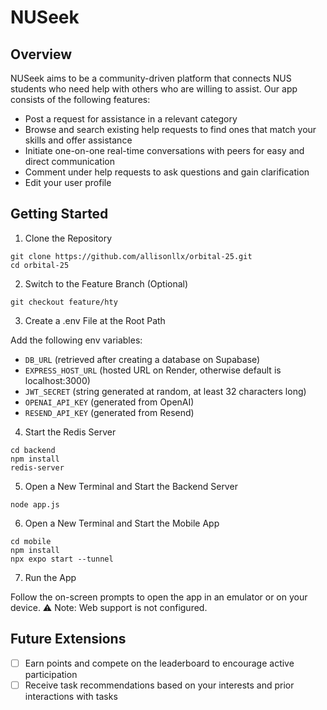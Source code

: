 # NUSeek

## Overview

NUSeek aims to be a community-driven platform that connects NUS students who need help with others who are willing to assist. Our app consists of the following features:
- Post a request for assistance in a relevant category
- Browse and search existing help requests to find ones that match your skills and offer assistance
- Initiate one-on-one real-time conversations with peers for easy and direct communication
- Comment under help requests to ask questions and gain clarification 
- Edit your user profile

## Getting Started

1. Clone the Repository

```
git clone https://github.com/allisonllx/orbital-25.git
cd orbital-25
```

2. Switch to the Feature Branch (Optional)

```
git checkout feature/hty
```

3. Create a .env File at the Root Path 


Add the following env variables: 
- `DB_URL` (retrieved after creating a database on Supabase)  
- `EXPRESS_HOST_URL` (hosted URL on Render, otherwise default is localhost:3000)
- `JWT_SECRET` (string generated at random, at least 32 characters long)
- `OPENAI_API_KEY` (generated from OpenAI)
- `RESEND_API_KEY` (generated from Resend)

4. Start the Redis Server

```
cd backend
npm install
redis-server 
```

5. Open a New Terminal and Start the Backend Server

```
node app.js
```

6. Open a New Terminal and Start the Mobile App

```
cd mobile
npm install
npx expo start --tunnel
```

7. Run the App

Follow the on-screen prompts to open the app in an emulator or on your device.
⚠️ Note: Web support is not configured.

## Future Extensions
- [ ] Earn points and compete on the leaderboard to encourage active participation
- [ ] Receive task recommendations based on your interests and prior interactions with tasks